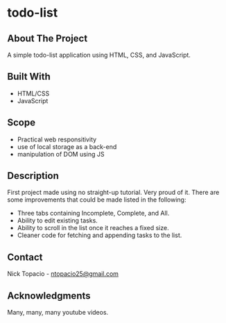 # todo-list

## About The Project

A simple todo-list application using HTML, CSS, and JavaScript.

## Built With

- HTML/CSS
- JavaScript

## Scope

- Practical web responsitivity
- use of local storage as a back-end
- manipulation of DOM using JS

## Description

First project made using no straight-up tutorial. Very proud of it. There are some improvements that could be made listed in the following:

- Three tabs containing Incomplete, Complete, and All.
- Ability to edit existing tasks.
- Ability to scroll in the list once it reaches a fixed size.
- Cleaner code for fetching and appending tasks to the list.

## Contact

Nick Topacio - ntopacio25@gmail.com

## Acknowledgments

Many, many, many youtube videos.
